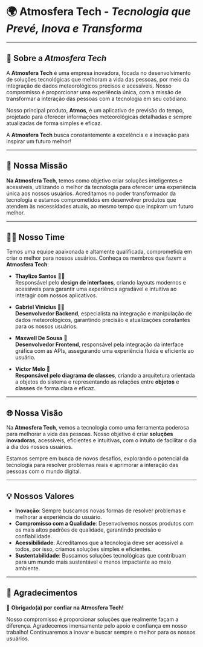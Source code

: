 # 🌍 **Atmosfera Tech** - *Tecnologia que Prevé, Inova e Transforma*

---

## 💼 **Sobre a *Atmosfera Tech***

A **Atmosfera Tech** é uma empresa inovadora, focada no desenvolvimento de soluções tecnológicas que melhoram a vida das pessoas, por meio da integração de dados meteorológicos precisos e acessíveis. Nosso compromisso é proporcionar uma experiência única, com a missão de transformar a interação das pessoas com a tecnologia em seu cotidiano.

Nosso principal produto, **Atmos**, é um aplicativo de previsão do tempo, projetado para oferecer informações meteorológicas detalhadas e sempre atualizadas de forma simples e eficaz.

A **Atmosfera Tech** busca constantemente a excelência e a inovação para inspirar um futuro melhor!

---

## 🚀 **Nossa Missão**

**Na Atmosfera Tech**, temos como objetivo criar soluções inteligentes e acessíveis, utilizando o melhor da tecnologia para oferecer uma experiência única aos nossos usuários. Acreditamos no poder transformador da tecnologia e estamos comprometidos em desenvolver produtos que atendem às necessidades atuais, ao mesmo tempo que inspiram um futuro melhor.

---

## 🧑‍💻 **Nosso Time**

Temos uma equipe apaixonada e altamente qualificada, comprometida em criar o melhor para nossos usuários. Conheça os membros que fazem a **Atmosfera Tech**:

- **Thaylize Santos** 👩‍🎨  
  Responsável pelo **design de interfaces**, criando layouts modernos e acessíveis para garantir uma experiência agradável e intuitiva ao interagir com nossos aplicativos.
  
- **Gabriel Vinícius** 👨‍💻  
  **Desenvolvedor Backend**, especialista na integração e manipulação de dados meteorológicos, garantindo precisão e atualizações constantes para os nossos usuários.

- **Maxwell De Sousa** 🔧  
  **Desenvolvedor Frontend**, responsável pela integração da interface gráfica com as APIs, assegurando uma experiência fluida e eficiente ao usuário.

- **Victor Melo** 📱  
  **Responsável pelo diagrama de classes**, criando a arquitetura orientada a objetos do sistema e representando as relações entre **objetos** e **classes** de forma clara e eficaz.

---

## 🌐 **Nossa Visão**

Na **Atmosfera Tech**, vemos a tecnologia como uma ferramenta poderosa para melhorar a vida das pessoas. Nosso objetivo é criar **soluções inovadoras**, acessíveis, eficientes e intuitivas, com o intuito de facilitar o dia a dia dos nossos usuários.

Estamos sempre em busca de novos desafios, explorando o potencial da tecnologia para resolver problemas reais e aprimorar a interação das pessoas com o mundo digital.

---

## 💡 **Nossos Valores**

- **Inovação**: Sempre buscamos novas formas de resolver problemas e melhorar a experiência do usuário.
- **Compromisso com a Qualidade**: Desenvolvemos nossos produtos com os mais altos padrões de qualidade, garantindo precisão e confiabilidade.
- **Acessibilidade**: Acreditamos que a tecnologia deve ser acessível a todos, por isso, criamos soluções simples e eficientes.
- **Sustentabilidade**: Buscamos soluções tecnológicas que contribuam para um mundo mais sustentável e menos impactante ao meio ambiente.

---

## 💬 **Agradecimentos**

🎉 **Obrigado(a) por confiar na Atmosfera Tech!**

Nosso compromisso é proporcionar soluções que realmente façam a diferença. Agradecemos imensamente pelo apoio e confiança em nosso trabalho! Continuaremos a inovar e buscar sempre o melhor para os nossos usuários.
